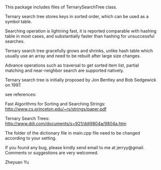 This package includes files of TernarySearchTree class.

Ternary search tree stores keys in sorted order, which can be used as a symbol table.

Searching operation is lightning fast, it is reported comparable with hashing table in most cases, and substantially faster than hashing for unsuccessful searches.

Ternary search tree gracefully grows and shrinks, unlike hash table which usually use an array and need to be rebuilt after large size changes.

Advance operations such as traversal to get sorted item list, partial matching and near-neighbor search are supported natively.

Ternary search tree is initially proposed by Jon Bentley and Bob Sedgewick on 1997.

see references:

Fast Algorithms for Sorting and Searching Strings: http://www.cs.princeton.edu/~rs/strings/paper.pdf

Ternary Search Trees: http://www.ddj.com/documents/s=921/ddj9804a/9804a.htm

The folder of the dictionary file in main.cpp file need to be changed according to your setting.

If you found any bug, please kindly send email to me at jerryy@gmail. Comments or suggestions are very welcomed.

Zheyuan Yu
